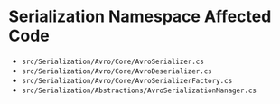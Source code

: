# Serialization Namespace Affected Code

- `src/Serialization/Avro/Core/AvroSerializer.cs`
- `src/Serialization/Avro/Core/AvroDeserializer.cs`
- `src/Serialization/Avro/Core/AvroSerializerFactory.cs`
- `src/Serialization/Abstractions/AvroSerializationManager.cs`
